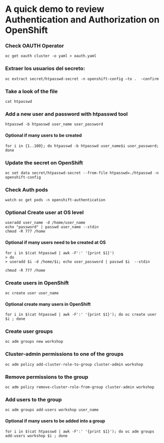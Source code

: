 # A quick demo to review Authentication and Authorization on OpenShift

### Check OAUTH Operator
```
oc get oauth cluster -o yaml > oauth.yaml
```

### Extraer los usuarios del secreto:
```
oc extract secret/htpasswd-secret -n openshift-config —to .  -confirm 
```

### Take a look of the file
```
cat htpasswd
```

### Add a new user and password with htpasswd tool
```
htpasswd -b htpasswd user_name user_password
```

#### Optional if many users to be created
```
for i in {1..100}; do htpasswd -b htpasswd user_name$i user_password; done
```

### Update the secret on OpenShift
```
oc set data secret/htpasswd-secret --from-file htpasswd=./htpasswd -n openshift-config
```

### Check Auth pods
```
watch oc get pods -n openshift-authentication 
```

### Optional Create user at OS level
```
useradd user_name -d /home/user_name
echo "password" | passwd user_name --stdin
chmod -R 777 /home
```

#### Optional if many users need to be created at OS
```
for i in $(cat htpasswd | awk -F':' '{print $1}')
> do
> useradd $i -d /home/$i; echo user_password | passwd $i  --stdin

chmod -R 777 /home
```

### Create users in OpenShift
```
oc create user user_name
```

#### Optional create many users in OpenShift
```
for i in $(cat htpasswd | awk -F':' '{print $1}'); do oc create user $i ; done
```

### Create user groups 
```
oc adm groups new workshop
```

### Cluster-admin permissions to one of the groups
```
oc adm policy add-cluster-role-to-group cluster-admin workshop
```

### Remove permissions to the group
```
oc adm policy remove-cluster-role-from-group cluster-admin workshop
```

### Add users to the group
```
oc adm groups add-users workshop user_name
```

#### Optional if many users to be added into a group 
```
for i in $(cat htpasswd | awk -F':' '{print $1}'); do oc adm groups add-users workshop $i ; done
```
